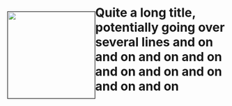 <div><p style="float: left;"><img src="https://assets-cdn.github.com/images/modules/logos_page/GitHub-Mark.png" height="200px" width="200px" border="1px"></p>
<h1>
Quite a long title, potentially going over several lines and on and on and on and on and on and on and on and on and on
</h1>
</div>
